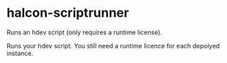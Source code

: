 # halcon-scriptrunner
Runs an hdev script (only requires a runtime license).


Runs your hdev script.  You still need a runtime licence for each depolyed instance.

